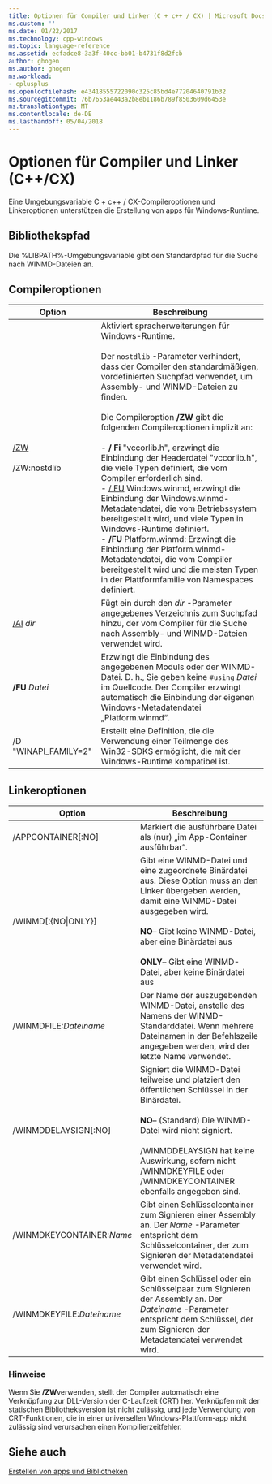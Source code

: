 ```yaml
---
title: Optionen für Compiler und Linker (C + c++ / CX) | Microsoft Docs
ms.custom: ''
ms.date: 01/22/2017
ms.technology: cpp-windows
ms.topic: language-reference
ms.assetid: ecfadce8-3a3f-40cc-bb01-b4731f8d2fcb
author: ghogen
ms.author: ghogen
ms.workload:
- cplusplus
ms.openlocfilehash: e43418555722090c325c85bd4e77204640791b32
ms.sourcegitcommit: 76b7653ae443a2b8eb1186b789f8503609d6453e
ms.translationtype: MT
ms.contentlocale: de-DE
ms.lasthandoff: 05/04/2018
---
```

# <a name="compiler-and-linker-options-ccx"></a>Optionen für Compiler und Linker (C++/CX)
Eine Umgebungsvariable C + c++ / CX-Compileroptionen und Linkeroptionen unterstützen die Erstellung von apps für Windows-Runtime.  
  
## <a name="library-path"></a>Bibliothekspfad  
 Die %LIBPATH%-Umgebungsvariable gibt den Standardpfad für die Suche nach WINMD-Dateien an.  
  
## <a name="compiler-options"></a>Compileroptionen  
  
|Option|Beschreibung|  
|------------|-----------------|  
|[/ZW](../build/reference/zw-windows-runtime-compilation.md)<br /><br /> /ZW:nostdlib|Aktiviert spracherweiterungen für Windows-Runtime.<br /><br /> Der `nostdlib` -Parameter verhindert, dass der Compiler den standardmäßigen, vordefinierten Suchpfad verwendet, um Assembly- und WINMD-Dateien zu finden.<br /><br /> Die Compileroption **/ZW** gibt die folgenden Compileroptionen implizit an:<br /><br /> -   **/ Fi** "vccorlib.h", erzwingt die Einbindung der Headerdatei "vccorlib.h", die viele Typen definiert, die vom Compiler erforderlich sind.<br />-   [/ FU](../build/reference/fu-name-forced-hash-using-file.md) Windows.winmd, erzwingt die Einbindung der Windows.winmd-Metadatendatei, die vom Betriebssystem bereitgestellt wird, und viele Typen in Windows-Runtime definiert.<br />-   **/FU** Platform.winmd: Erzwingt die Einbindung der Platform.winmd-Metadatendatei, die vom Compiler bereitgestellt wird und die meisten Typen in der Plattformfamilie von Namespaces definiert.|  
|[/AI](../build/reference/ai-specify-metadata-directories.md) *dir*|Fügt ein durch den *dir* -Parameter angegebenes Verzeichnis zum Suchpfad hinzu, der vom Compiler für die Suche nach Assembly- und WINMD-Dateien verwendet wird.|  
|**/FU**  *Datei*|Erzwingt die Einbindung des angegebenen Moduls oder der WINMD-Datei. D. h., Sie geben keine `#using` *Datei* im Quellcode. Der Compiler erzwingt automatisch die Einbindung der eigenen Windows-Metadatendatei „Platform.winmd“.|  
|/D "WINAPI_FAMILY=2"|Erstellt eine Definition, die die Verwendung einer Teilmenge des Win32-SDKS ermöglicht, die mit der Windows-Runtime kompatibel ist.|  
  
## <a name="linker-options"></a>Linkeroptionen  
  
|Option|Beschreibung|  
|------------|-----------------|  
|/APPCONTAINER[:NO]|Markiert die ausführbare Datei als (nur) „im App-Container ausführbar“.|  
|/WINMD[:{NO&#124;ONLY}]|Gibt eine WINMD-Datei und eine zugeordnete Binärdatei aus. Diese Option muss an den Linker übergeben werden, damit eine WINMD-Datei ausgegeben wird.<br /><br /> **NO**– Gibt keine WINMD-Datei, aber eine Binärdatei aus<br /><br /> **ONLY**– Gibt eine WINMD-Datei, aber keine Binärdatei aus|  
|/WINMDFILE:*Dateiname*|Der Name der auszugebenden WINMD-Datei, anstelle des Namens der WINMD-Standarddatei. Wenn mehrere Dateinamen in der Befehlszeile angegeben werden, wird der letzte Name verwendet.|  
|/WINMDDELAYSIGN[:NO]|Signiert die WINMD-Datei teilweise und platziert den öffentlichen Schlüssel in der Binärdatei.<br /><br /> **NO**– (Standard) Die WINMD-Datei wird nicht signiert.<br /><br /> /WINMDDELAYSIGN hat keine Auswirkung, sofern nicht /WINMDKEYFILE oder /WINMDKEYCONTAINER ebenfalls angegeben sind.|  
|/WINMDKEYCONTAINER:*Name*|Gibt einen Schlüsselcontainer zum Signieren einer Assembly an. Der *Name* -Parameter entspricht dem Schlüsselcontainer, der zum Signieren der Metadatendatei verwendet wird.|  
|/WINMDKEYFILE:*Dateiname*|Gibt einen Schlüssel oder ein Schlüsselpaar zum Signieren der Assembly an. Der *Dateiname* -Parameter entspricht dem Schlüssel, der zum Signieren der Metadatendatei verwendet wird.|  
  
### <a name="remarks"></a>Hinweise  
 Wenn Sie **/ZW**verwenden, stellt der Compiler automatisch eine Verknüpfung zur DLL-Version der C-Laufzeit (CRT) her. Verknüpfen mit der statischen Bibliotheksversion ist nicht zulässig, und jede Verwendung von CRT-Funktionen, die in einer universellen Windows-Plattform-app nicht zulässig sind verursachen einen Kompilierzeitfehler.  
  
## <a name="see-also"></a>Siehe auch  
 [Erstellen von apps und Bibliotheken](../cppcx/building-apps-and-libraries-c-cx.md)